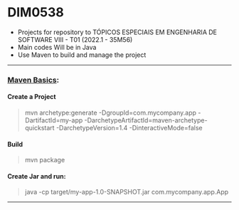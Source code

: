 # DIM0538
- Projects for repository to 
   TÓPICOS ESPECIAIS EM ENGENHARIA DE SOFTWARE VIII - T01 (2022.1 - 35M56) 
- Main codes Will be in Java
- Use Maven to build and manage the project

-----
### [Maven Basics](https://maven.apache.org/guides/getting-started/maven-in-five-minutes.html):

#### Create a Project
> mvn archetype:generate -DgroupId=com.mycompany.app -DartifactId=my-app -DarchetypeArtifactId=maven-archetype-quickstart -DarchetypeVersion=1.4 -DinteractiveMode=false

#### Build 
> mvn package

#### Create Jar and run:
> java -cp target/my-app-1.0-SNAPSHOT.jar com.mycompany.app.App

-----
